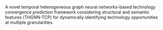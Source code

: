 A novel temporal heterogeneous graph neural networks-based technology convergence prediction framework considering structural and semantic features (THGNN-TCP) for dynamically identifying technology opportunities at multiple granularities.
